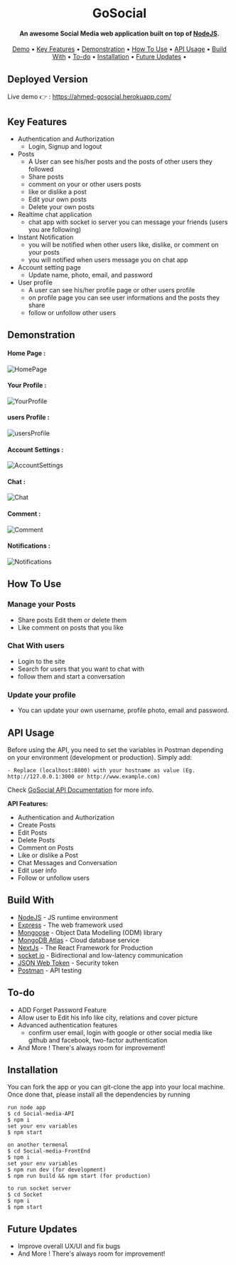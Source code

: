 <h1 align="center">
  <br>
  <!-- 
  <a href="https://lakshman-natours.herokuapp.com/"><img src="https://github.com/lgope/Natours/blob/master/public/img/logo-green-round.png" alt="Natours" width="200"></a>
  <br> -->
  GoSocial
  <br>
</h1>

<h4 align="center">An awesome Social Media web application built on top of <a href="https://nodejs.org/en/" target="_blank">NodeJS</a>.</h4>

 <p align="center">
 <a href="#deployed-version">Demo</a> •
  <a href="#key-features">Key Features</a> •
  <a href="#demonstration">Demonstration</a> •
  <a href="#how-to-use">How To Use</a> •
  <a href="#api-usage">API Usage</a> •
  <a href="#build-with">Build With</a> •
  <a href="#to-do">To-do</a> •
  <a href="#installation">Installation</a> • 
  <a href="#future-updates">Future Updates</a> • 
</p>

## Deployed Version

Live demo 👉 : https://ahmed-gosocial.herokuapp.com/

## Key Features

- Authentication and Authorization
  - Login, Signup and logout
- Posts
  - A User can see his/her posts and the posts of other users they followed
  - Share posts
  - comment on your or other users posts
  - like or dislike a post
  - Edit your own posts
  - Delete your own posts
- Realtime chat application
  - chat app with socket io server you can message your friends (users you are following)
- Instant Notification
  - you will be notified when other users like, dislike, or comment on your posts
  - you will notified when users message you on chat app
- Account setting page
  - Update name, photo, email, and password
- User profile
  - A user can see his/her profile page or other users profile
  - on profile page you can see user informations and the posts they share
  - follow or unfollow other users

## Demonstration

#### Home Page :

![HomePage](./ScreenShots/HomePage.png)

#### Your Profile :

![YourProfile](./ScreenShots/yourProfile.png)

#### users Profile :

![usersProfile](./ScreenShots/otherUserProfile.png)

#### Account Settings :

![AccountSettings](./ScreenShots/accountSetting.png)

#### Chat :

![Chat](./ScreenShots/Chat.png)

#### Comment :

![Comment](./ScreenShots/comments.png)

#### Notifications :

![Notifications](./ScreenShots/notificaitons.png)

## How To Use

### Manage your Posts

- Share posts Edit them or delete them
- Like comment on posts that you like

### Chat With users

- Login to the site
- Search for users that you want to chat with
- follow them and start a conversation

### Update your profile

- You can update your own username, profile photo, email and password.

## API Usage

Before using the API, you need to set the variables in Postman depending on your environment (development or production). Simply add:

```
- Replace (localhost:8800) with your hostname as value (Eg. http://127.0.0.1:3000 or http://www.example.com)
```

Check [GoSocial API Documentation](https://documenter.getpostman.com/view/17588958/UyxohPEo) for more info.

<b> API Features: </b>

- Authentication and Authorization
- Create Posts
- Edit Posts
- Delete Posts
- Comment on Posts
- Like or dislike a Post
- Chat Messages and Conversation
- Edit user info
- Follow or unfollow users

## Build With

- [NodeJS](https://nodejs.org/en/) - JS runtime environment
- [Express](http://expressjs.com/) - The web framework used
- [Mongoose](https://mongoosejs.com/) - Object Data Modelling (ODM) library
- [MongoDB Atlas](https://www.mongodb.com/cloud/atlas) - Cloud database service
- [NextJs](https://nextjs.org/) - The React Framework for Production
- [socket io](https://socket.io/) - Bidirectional and low-latency communication
- [JSON Web Token](https://jwt.io/) - Security token
- [Postman](https://www.getpostman.com/) - API testing

## To-do

- ADD Forget Password Feature
- Allow user to Edit his info like city, relations and cover picture
- Advanced authentication features
  - confirm user email, login with google or other social media like github and facebook, two-factor authentication
- And More ! There's always room for improvement!

## Installation

You can fork the app or you can git-clone the app into your local machine. Once done that, please install all the
dependencies by running

```
run node app
$ cd Social-media-API
$ npm i
set your env variables
$ npm start

on another termenal
$ cd Social-media-FrontEnd
$ npm i
set your env variables
$ npm run dev (for development)
$ npm run build && npm start (for production)

to run socket server
$ cd Socket
$ npm i
$ npm start
```

## Future Updates

- Improve overall UX/UI and fix bugs
- And More ! There's always room for improvement!
